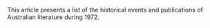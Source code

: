 This article presents a list of the historical events and publications of Australian literature during 1972.
